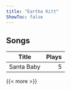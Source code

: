 ```yaml
---
title: "Eartha Kitt"
ShowToc: false
---
```


## Songs
Title | Plays 
----- | -----: 
Santa Baby | 5

{{< more >}}